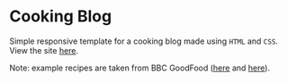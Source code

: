 # Cooking Blog

Simple responsive template for a cooking blog made using `HTML` and `CSS`. View the site [here](https://bfrangi.github.io/cooking-blog/).

Note: example recipes are taken from BBC GoodFood ([here](https://www.bbcgoodfood.com/recipes/chilli-con-carne-recipe) and [here](https://www.bbcgoodfood.com/recipes/ultimate-spaghetti-carbonara-recipe)).
